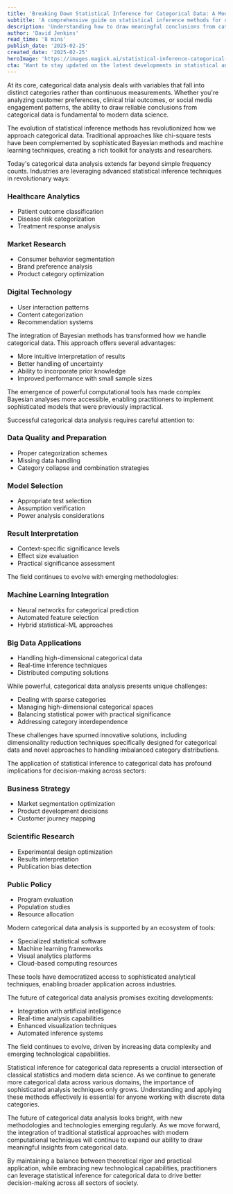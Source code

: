 ```yaml
---
title: 'Breaking Down Statistical Inference for Categorical Data: A Modern Perspective on Decision-Making'
subtitle: 'A comprehensive guide on statistical inference methods for categorical data analysis'
description: 'Understanding how to draw meaningful conclusions from categorical data is fundamental to modern data science. This comprehensive guide explores statistical inference methods for categorical data analysis, from traditional approaches to sophisticated Bayesian methods and machine learning techniques.'
author: 'David Jenkins'
read_time: '8 mins'
publish_date: '2025-02-25'
created_date: '2025-02-25'
heroImage: 'https://images.magick.ai/statistical-inference-categorical-data.jpg'
cta: 'Want to stay updated on the latest developments in statistical analysis and data science? Follow us on LinkedIn for expert insights, industry trends, and innovative approaches to categorical data analysis.'
---
```


At its core, categorical data analysis deals with variables that fall into distinct categories rather than continuous measurements. Whether you're analyzing customer preferences, clinical trial outcomes, or social media engagement patterns, the ability to draw reliable conclusions from categorical data is fundamental to modern data science.

The evolution of statistical inference methods has revolutionized how we approach categorical data. Traditional approaches like chi-square tests have been complemented by sophisticated Bayesian methods and machine learning techniques, creating a rich toolkit for analysts and researchers.

Today's categorical data analysis extends far beyond simple frequency counts. Industries are leveraging advanced statistical inference techniques in revolutionary ways:

### Healthcare Analytics
- Patient outcome classification
- Disease risk categorization 
- Treatment response analysis

### Market Research
- Consumer behavior segmentation
- Brand preference analysis
- Product category optimization

### Digital Technology
- User interaction patterns
- Content categorization
- Recommendation systems

The integration of Bayesian methods has transformed how we handle categorical data. This approach offers several advantages:

- More intuitive interpretation of results
- Better handling of uncertainty
- Ability to incorporate prior knowledge
- Improved performance with small sample sizes

The emergence of powerful computational tools has made complex Bayesian analyses more accessible, enabling practitioners to implement sophisticated models that were previously impractical.

Successful categorical data analysis requires careful attention to:

### Data Quality and Preparation
- Proper categorization schemes
- Missing data handling
- Category collapse and combination strategies

### Model Selection
- Appropriate test selection
- Assumption verification
- Power analysis considerations

### Result Interpretation
- Context-specific significance levels
- Effect size evaluation
- Practical significance assessment

The field continues to evolve with emerging methodologies:

### Machine Learning Integration
- Neural networks for categorical prediction
- Automated feature selection
- Hybrid statistical-ML approaches

### Big Data Applications
- Handling high-dimensional categorical data
- Real-time inference techniques
- Distributed computing solutions

While powerful, categorical data analysis presents unique challenges:

- Dealing with sparse categories
- Managing high-dimensional categorical spaces
- Balancing statistical power with practical significance
- Addressing category interdependence

These challenges have spurned innovative solutions, including dimensionality reduction techniques specifically designed for categorical data and novel approaches to handling imbalanced category distributions.

The application of statistical inference to categorical data has profound implications for decision-making across sectors:

### Business Strategy
- Market segmentation optimization
- Product development decisions
- Customer journey mapping

### Scientific Research
- Experimental design optimization
- Results interpretation
- Publication bias detection

### Public Policy
- Program evaluation
- Population studies
- Resource allocation

Modern categorical data analysis is supported by an ecosystem of tools:

- Specialized statistical software
- Machine learning frameworks
- Visual analytics platforms
- Cloud-based computing resources

These tools have democratized access to sophisticated analytical techniques, enabling broader application across industries.

The future of categorical data analysis promises exciting developments:

- Integration with artificial intelligence
- Real-time analysis capabilities
- Enhanced visualization techniques
- Automated inference systems

The field continues to evolve, driven by increasing data complexity and emerging technological capabilities.

Statistical inference for categorical data represents a crucial intersection of classical statistics and modern data science. As we continue to generate more categorical data across various domains, the importance of sophisticated analysis techniques only grows. Understanding and applying these methods effectively is essential for anyone working with discrete data categories.

The future of categorical data analysis looks bright, with new methodologies and technologies emerging regularly. As we move forward, the integration of traditional statistical approaches with modern computational techniques will continue to expand our ability to draw meaningful insights from categorical data.

By maintaining a balance between theoretical rigor and practical application, while embracing new technological capabilities, practitioners can leverage statistical inference for categorical data to drive better decision-making across all sectors of society.
